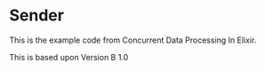 # Sender
This is the example code from Concurrent Data Processing In Elixir.

This is based upon Version B 1.0





